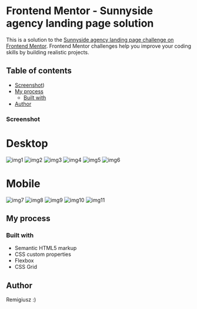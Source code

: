 # Frontend Mentor - Sunnyside agency landing page solution

This is a solution to the [Sunnyside agency landing page challenge on Frontend Mentor](https://www.frontendmentor.io/challenges/sunnyside-agency-landing-page-7yVs3B6ef). Frontend Mentor challenges help you improve your coding skills by building realistic projects.

## Table of contents


  - [Screenshot](#screenshot))
- [My process](#my-process)
  - [Built with](#built-with)
- [Author](#author)





### Screenshot

# Desktop

![img1](https://user-images.githubusercontent.com/65490113/132997042-3926cea5-8c0c-484e-a085-22600da2e9d5.png)
![img2](https://user-images.githubusercontent.com/65490113/132997049-558678aa-6e83-48a1-84da-94e2315df9a7.png)
![img3](https://user-images.githubusercontent.com/65490113/132997055-fd5543dd-f2c9-4c56-b88f-981a6676a8ac.png)
![img4](https://user-images.githubusercontent.com/65490113/132997059-06a5a0b5-1dce-410a-9c80-8006f5378b70.png)
![img5](https://user-images.githubusercontent.com/65490113/132997061-69e53bcf-80fc-4666-9582-fd430498046a.png)
![img6](https://user-images.githubusercontent.com/65490113/132997063-bd705a67-c318-40c6-b6ab-260e9ea4113d.png)

# Mobile

![img7](https://user-images.githubusercontent.com/65490113/132997068-25a61bcc-ae99-4888-a5b0-290be119a0d4.png)
![img8](https://user-images.githubusercontent.com/65490113/132997069-8d79a917-1a46-4731-86a5-196d3876352d.png)
![img9](https://user-images.githubusercontent.com/65490113/132997070-18e14606-dd6f-4401-a7b5-bb767feb8b5e.png)
![img10](https://user-images.githubusercontent.com/65490113/132997071-03530723-30f9-4043-bcbd-037b50ce9de1.png)
![img11](https://user-images.githubusercontent.com/65490113/132997072-dd089237-b140-47cd-b1e6-016257e79dad.png)





## My process

### Built with

- Semantic HTML5 markup
- CSS custom properties
- Flexbox
- CSS Grid


## Author

Remigiusz :)

